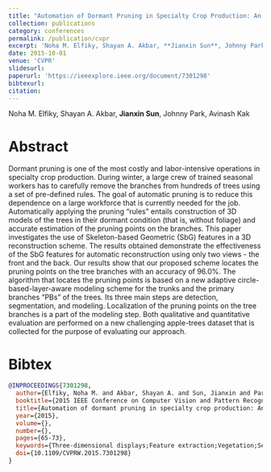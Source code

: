 ```yaml
---
title: "Automation of Dormant Pruning in Specialty Crop Production: An Adaptive Framework for Automatic Reconstruction and Modeling of Apple Trees"
collection: publications
category: conferences
permalink: /publication/cvpr
excerpt: 'Noha M. Elfiky, Shayan A. Akbar, **Jianxin Sun**, Johnny Park, Avinash Kak'
date: 2015-10-01
venue: 'CVPR'
slidesurl:
paperurl: 'https://ieeexplore.ieee.org/document/7301298'
bibtexurl:
citation:
---
```

Noha M. Elfiky, Shayan A. Akbar, **Jianxin Sun**, Johnny Park, Avinash Kak

Abstract
======
Dormant pruning is one of the most costly and labor-intensive operations in specialty crop production. During winter, a large crew of trained seasonal workers has to carefully remove the branches from hundreds of trees using a set of pre-defined rules. The goal of automatic pruning is to reduce this dependence on a large workforce that is currently needed for the job. Automatically applying the pruning “rules” entails construction of 3D models of the trees in their dormant condition (that is, without foliage) and accurate estimation of the pruning points on the branches. This paper investigates the use of Skeleton-based Geometric (SbG) features in a 3D reconstruction scheme. The results obtained demonstrate the effectiveness of the SbG features for automatic reconstruction using only two views - the front and the back. Our results show that our proposed scheme locates the pruning points on the tree branches with an accuracy of 96.0%. The algorithm that locates the pruning points is based on a new adaptive circle-based-layer-aware modeling scheme for the trunks and the primary branches “PBs” of the trees. Its three main steps are detection, segmentation, and modeling. Localization of the pruning points on the tree branches is a part of the modeling step. Both qualitative and quantitative evaluation are performed on a new challenging apple-trees dataset that is collected for the purpose of evaluating our approach.

Bibtex
======
```bibtex
@INPROCEEDINGS{7301298,
  author={Elfiky, Noha M. and Akbar, Shayan A. and Sun, Jianxin and Park, Johnny and Kak, Avinash},
  booktitle={2015 IEEE Conference on Computer Vision and Pattern Recognition Workshops (CVPRW)}, 
  title={Automation of dormant pruning in specialty crop production: An adaptive framework for automatic reconstruction and modeling of apple trees}, 
  year={2015},
  volume={},
  number={},
  pages={65-73},
  keywords={Three-dimensional displays;Feature extraction;Vegetation;Sensors;Image reconstruction;Skeleton;Adaptation models},
  doi={10.1109/CVPRW.2015.7301298}
}
```
